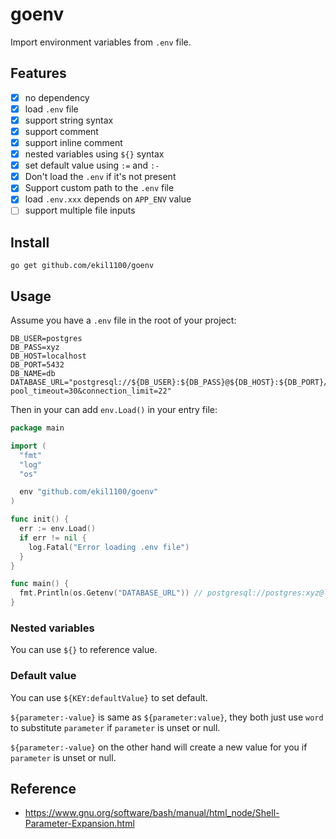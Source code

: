 # goenv

Import environment variables from `.env` file.

## Features

- [x] no dependency
- [x] load `.env` file
- [x] support string syntax
- [x] support comment
- [x] support inline comment
- [x] nested variables using `${}` syntax
- [x] set default value using `:=` and `:-`
- [x] Don't load the `.env` if it's not present
- [x] Support custom path to the `.env` file
- [x] load `.env.xxx` depends on `APP_ENV` value
- [ ] support multiple file inputs

## Install

```shell
go get github.com/ekil1100/goenv
```

## Usage

Assume you have a `.env` file in the root of your project:

```shell
DB_USER=postgres
DB_PASS=xyz
DB_HOST=localhost
DB_PORT=5432
DB_NAME=db
DATABASE_URL="postgresql://${DB_USER}:${DB_PASS}@${DB_HOST}:${DB_PORT}/${DB_NAME}?pool_timeout=30&connection_limit=22"
```

Then in your can add `env.Load()` in your entry file:

```go
package main

import (
  "fmt"
  "log"
  "os"

  env "github.com/ekil1100/goenv"
)

func init() {
  err := env.Load()
  if err != nil {
    log.Fatal("Error loading .env file")
  }
}

func main() {
  fmt.Println(os.Getenv("DATABASE_URL")) // postgresql://postgres:xyz@localhost:5432/db?pool_timeout=30&connection_limit=22
}
```

### Nested variables

You can use `${}` to reference value.

### Default value

You can use `${KEY:defaultValue}` to set default.

`${parameter:-value}` is same as `${parameter:value}`, they both just use `word` to substitute `parameter`
if `parameter` is unset or null.

`${parameter:-value}` on the other hand will create a new value for you if `parameter` is unset or null.

## Reference

- https://www.gnu.org/software/bash/manual/html_node/Shell-Parameter-Expansion.html
